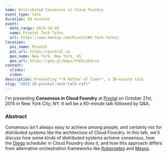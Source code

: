 ```yaml
---
name: Distributed Consensus in Cloud Foundry
event_type: talk
duration: 60 minutes
event:
  date_range: 2015-10-20
  name: Pivotal Tech Talks
  url: https://www.meetup.com/PivotalNY-Tech-Talks/
location:
  poi_name: Pivotal
  poi_url: https://pivotal.io
  geo_name: New York, New York, US
  geo_url: https://goo.gl/maps/7nEhzjb3rcw
content:
  slides:
  video:
description: Presenting **A Matter of Time**, a 30-minute talk.
slug: "2015-10-pivotal-tech-talk-raft"
---
```


I'm presenting **Consensus in Cloud Foundry** at [Pivotal](http://pivotal.io/) on October 21st, 2015 in New York City, NY. It will be a 60-minute talk followed by Q&A.

### Abstract

Consensus isn't always easy to achieve among people, and certainly not for distributed systems like the architecture of Cloud Foundry. In this talk, we'll discuss how some kinds of distributed systems achieve consensus, how the [Diego](https://github.com/cloudfoundry-incubator/diego-release) scheduler in Cloud Foundry does it, and how this approach differs from alternative orchestration frameworks like [Kubernetes](https://github.com/kubernetes/kubernetes) and [Mesos](http://mesos.apache.org/).
